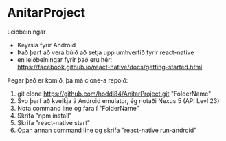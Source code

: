 # AnitarProject

Leiðbeiningar

- Keyrsla fyrir Android
- Það þarf að vera búið að setja upp umhverfið fyrir react-native </br>
- en leiðbeiningar fyrir það eru hér: </br> 
https://facebook.github.io/react-native/docs/getting-started.html </br>

Þegar það er komið, þá má clone-a repoið: </br>

1) git clone https://github.com/hoddi84/AnitarProject.git "FolderName" <br/>
2) Svo þarf að kveikja á Android emulator, ég notaði Nexus 5 (API Levl 23) <br/>
3) Nota command line og fara í "FolderName" <br/>
4) Skrifa "npm install" <br/>
5) Skrifa "react-native start"  <br/>
6) Opan annan command line og skrifa "react-native run-android"
